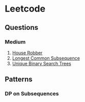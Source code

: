 # Leetcode

## Questions

### Medium
1. [ House Robber](https://leetcode.com/problems/house-robber/)
2. [Longest Common Subsequence](https://leetcode.com/problems/longest-common-subsequence/)
3. [Unique Binary Search Trees](https://tinyl.io/7lJU)

## Patterns

### DP on Subsequences
